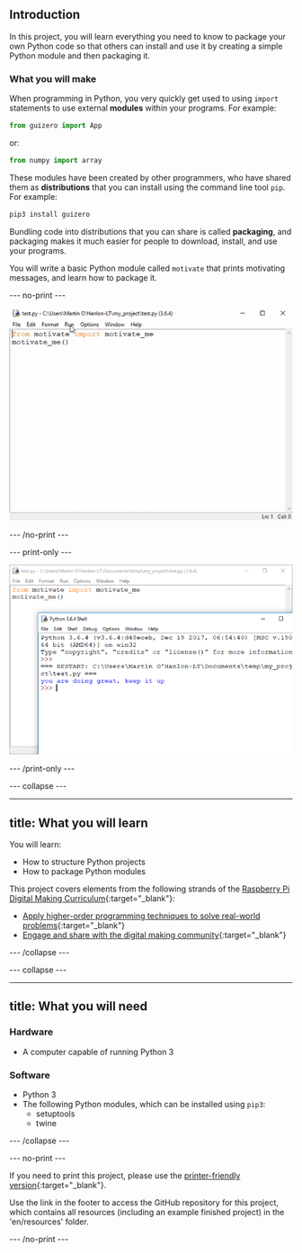 ## Introduction

In this project, you will learn everything you need to know to package your own Python code so that others can install and use it by creating a simple Python module and then packaging it.

### What you will make

When programming in Python, you very quickly get used to using `import` statements to use external **modules** within your programs. For example:

```python
from guizero import App
```

or:

```python
from numpy import array
```

These modules have been created by other programmers, who have shared them as **distributions** that you can install using the command line tool `pip`. For example:

```bash
pip3 install guizero
```

Bundling code into distributions that you can share is called **packaging**, and packaging makes it much easier for people to download, install, and use your programs.

You will write a basic Python module called `motivate` that prints motivating messages, and learn how to package it.

--- no-print ---

![motivate me](images/motivate_me.gif)

--- /no-print ---

--- print-only ---

![motivate me](images/motivate_me.PNG)

--- /print-only ---

--- collapse ---

---
title: What you will learn
---

You will learn:

+ How to structure Python projects
+ How to package Python modules

This project covers elements from the following strands of the [Raspberry Pi Digital Making Curriculum](http://rpf.io/curriculum){:target="_blank"}:

+ [Apply higher-order programming techniques to solve real-world problems](https://curriculum.raspberrypi.org/programming/maker/){:target="_blank"}
+ [Engage and share with the digital making community](https://curriculum.raspberrypi.org/community-and-sharing/creator/){:target="_blank"}

--- /collapse ---

--- collapse ---

---
title: What you will need
---

### Hardware

+ A computer capable of running Python 3

### Software

+ Python 3
+ The following Python modules, which can be installed using `pip3`:
  + setuptools
  + twine

--- /collapse ---

--- no-print ---

If you need to print this project, please use the [printer-friendly version](https://projects.raspberrypi.org/en/projects/project-name/print){:target="_blank"}.

Use the link in the footer to access the GitHub repository for this project, which contains all resources (including an example finished project) in the 'en/resources' folder.

--- /no-print ---

